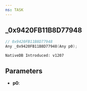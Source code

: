 ```yaml
---
ns: TASK
---
```

## _0x9420FB11B8D77948

```c
// 0x9420FB11B8D77948
Any _0x9420FB11B8D77948(Any p0);
```

```
NativeDB Introduced: v1207
```

## Parameters
* **p0**:
